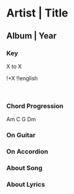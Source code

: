 # Artist | Title
## Album | Year

### Key
X to X
&nbsp;

!+X
!!english







&nbsp;&nbsp;

### Chord Progression
Am C G Dm




### On Guitar


### On Accordion


### About Song

### About Lyrics
